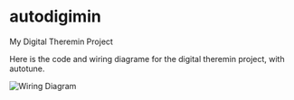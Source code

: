 # autodigimin
My Digital Theremin Project

Here is the code and wiring diagrame for the digital theremin project, with autotune.

![Wiring Diagram](wiring_diagram.png)

